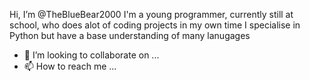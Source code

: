 Hi, I’m @TheBlueBear2000
I'm a young programmer, currently still at school, who does alot of coding projects in my own time
I specialise in Python but have a base understanding of many lanugages
- 💞️ I’m looking to collaborate on ...
- 📫 How to reach me ...

<!---
TheBlueBear2000/TheBlueBear2000 is a ✨ special ✨ repository because its `README.md` (this file) appears on your GitHub profile.
You can click the Preview link to take a look at your changes.
--->
